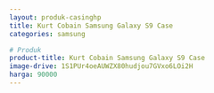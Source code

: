 ```yaml
---
layout: produk-casinghp
title: Kurt Cobain Samsung Galaxy S9 Case
categories: samsung

# Produk
product-title: Kurt Cobain Samsung Galaxy S9 Case
image-drive: 1S1PUr4oeAUWZX80hudjou7GVxo6LOi2H
harga: 90000
---
```

